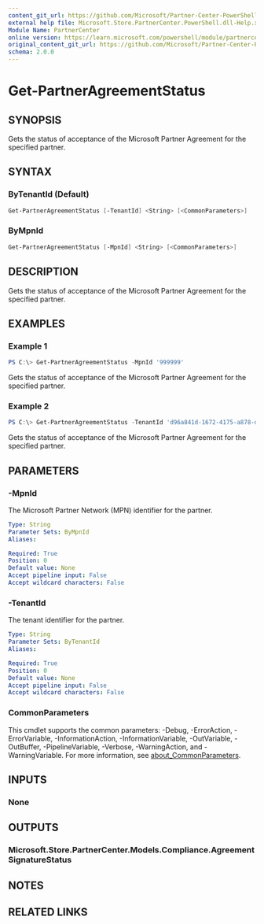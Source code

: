 ```yaml
---
content_git_url: https://github.com/Microsoft/Partner-Center-PowerShell/blob/master/docs/help/Get-PartnerAgreementStatus.md
external help file: Microsoft.Store.PartnerCenter.PowerShell.dll-Help.xml
Module Name: PartnerCenter
online version: https://learn.microsoft.com/powershell/module/partnercenter/Get-PartnerAgreementStatus
original_content_git_url: https://github.com/Microsoft/Partner-Center-PowerShell/blob/master/docs/help/Get-PartnerAgreementStatus.md
schema: 2.0.0
---
```


# Get-PartnerAgreementStatus

## SYNOPSIS
Gets the status of acceptance of the Microsoft Partner Agreement for the specified partner.

## SYNTAX

### ByTenantId (Default)
```powershell
Get-PartnerAgreementStatus [-TenantId] <String> [<CommonParameters>]
```

### ByMpnId
```powershell
Get-PartnerAgreementStatus [-MpnId] <String> [<CommonParameters>]
```

## DESCRIPTION
Gets the status of acceptance of the Microsoft Partner Agreement for the specified partner.

## EXAMPLES

### Example 1
```powershell
PS C:\> Get-PartnerAgreementStatus -MpnId '999999'
```

Gets the status of acceptance of the Microsoft Partner Agreement for the specified partner.

### Example 2
```powershell
PS C:\> Get-PartnerAgreementStatus -TenantId 'd96a841d-1672-4175-a878-df65b98a8550'
```

Gets the status of acceptance of the Microsoft Partner Agreement for the specified partner.

## PARAMETERS

### -MpnId
The Microsoft Partner Network (MPN) identifier for the partner.

```yaml
Type: String
Parameter Sets: ByMpnId
Aliases:

Required: True
Position: 0
Default value: None
Accept pipeline input: False
Accept wildcard characters: False
```

### -TenantId
The tenant identifier for the partner.

```yaml
Type: String
Parameter Sets: ByTenantId
Aliases:

Required: True
Position: 0
Default value: None
Accept pipeline input: False
Accept wildcard characters: False
```

### CommonParameters
This cmdlet supports the common parameters: -Debug, -ErrorAction, -ErrorVariable, -InformationAction, -InformationVariable, -OutVariable, -OutBuffer, -PipelineVariable, -Verbose, -WarningAction, and -WarningVariable. For more information, see [about_CommonParameters](http://go.microsoft.com/fwlink/?LinkID=113216).

## INPUTS

### None

## OUTPUTS

### Microsoft.Store.PartnerCenter.Models.Compliance.AgreementSignatureStatus

## NOTES

## RELATED LINKS
